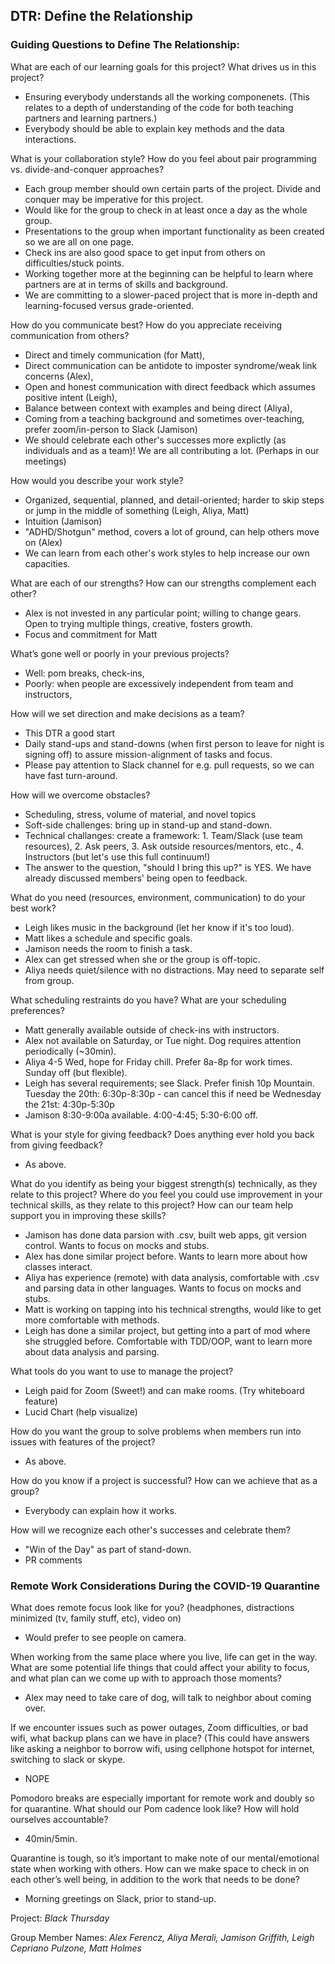 ## DTR: Define the Relationship


### Guiding Questions to Define The Relationship:

What are each of our learning goals for this project? What drives us in this project?
* Ensuring everybody understands all the working componenets. (This relates to a depth of understanding of the code for both teaching partners and learning partners.) 
* Everybody should be able to explain key methods and the data interactions. 

What is your collaboration style? How do you feel about pair programming vs. divide-and-conquer approaches?
* Each group member should own certain parts of the project. Divide and conquer may be imperative for this project. 
* Would like for the group to check in at least once a day as the whole group. 
* Presentations to the group when important functionality as been created so we are all on one page.
* Check ins are also good space to get input from others on difficulties/stuck points.
* Working together more at the beginning can be helpful to learn where partners are at in terms of skills and background.
* We are committing to a slower-paced project that is more in-depth and learning-focused versus grade-oriented.

How do you communicate best? How do you appreciate receiving communication from others?
* Direct and timely communication (for Matt), 
* Direct communication can be antidote to imposter syndrome/weak link concerns (Alex), 
* Open and honest communication with direct feedback which assumes positive intent (Leigh), 
* Balance between context with examples and being direct (Aliya), 
* Coming from a teaching background and sometimes over-teaching, prefer zoom/in-person to Slack (Jamison)
* We should celebrate each other's successes more explictly (as individuals and as a team)! We are all contributing a lot. (Perhaps in our meetings)

How would you describe your work style?
* Organized, sequential, planned, and detail-oriented; harder to skip steps or jump in the middle of something (Leigh, Aliya, Matt)
* Intuition (Jamison)
* "ADHD/Shotgun" method, covers a lot of ground, can help others move on (Alex)
* We can learn from each other's work styles to help increase our own capacities.

What are each of our strengths? How can our strengths complement each other?
* Alex is not invested in any particular point; willing to change gears. Open to trying multiple things, creative, fosters growth.
* Focus and commitment for Matt

What’s gone well or poorly in your previous projects?
* Well: pom breaks, check-ins, 
* Poorly: when people are excessively independent from team and instructors,

How will we set direction and make decisions as a team?
* This DTR a good start
* Daily stand-ups and stand-downs (when first person to leave for night is signing off) to assure mission-alignment of tasks and focus.
* Please pay attention to Slack channel for e.g. pull requests, so we can have fast turn-around.

How will we overcome obstacles?
* Scheduling, stress, volume of material, and novel topics
* Soft-side challenges: bring up in stand-up and stand-down. 
* Technical challanges: create a framework: 1. Team/Slack (use team resources), 2. Ask peers, 3. Ask outside resources/mentors, etc., 4. Instructors (but let's use this full continuum!)
* The answer to the question, "should I bring this up?" is YES. We have already discussed members' being open to feedback.

What do you need (resources, environment, communication) to do your best work?
* Leigh likes music in the background (let her know if it's too loud). 
* Matt likes a schedule and specific goals. 
* Jamison needs the room to finish a task.
* Alex can get stressed when she or the group is off-topic.
* Aliya needs quiet/silence with no distractions. May need to separate self from group.

What scheduling restraints do you have? What are your scheduling preferences?
* Matt generally available outside of check-ins with instructors.
* Alex not available on Saturday, or Tue night. Dog requires attention periodically (~30min).
* Aliya 4-5 Wed, hope for Friday chill. Prefer 8a-8p for work times. Sunday off (but flexible).
* Leigh has several requirements; see Slack. Prefer finish 10p Mountain.
    Tuesday the 20th: 6:30p-8:30p - can cancel this if need be
    Wednesday the 21st: 4:30p-5:30p
* Jamison 8:30-9:00a available. 4:00-4:45; 5:30-6:00 off. 
 
What is your style for giving feedback? Does anything ever hold you back from giving feedback?
* As above. 

What do you identify as being your biggest strength(s) technically, as they relate to this project? Where do you feel you could use improvement in your technical skills, as they relate to this project? How can our team help support you in improving these skills?
* Jamison has done data parsion with .csv, built web apps, git version control. Wants to focus on mocks and stubs.
* Alex has done similar project before. Wants to learn more about how classes interact.
* Aliya has experience (remote) with data analysis, comfortable with .csv and parsing data in other languages. Wants to focus on mocks and stubs.
* Matt is working on tapping into his technical strengths, would like to get more comfortable with methods.
* Leigh has done a similar project, but getting into a part of mod where she struggled before. Comfortable with TDD/OOP, want to learn more about data analysis and parsing.

What tools do you want to use to manage the project?
* Leigh paid for Zoom (Sweet!) and can make rooms. (Try whiteboard feature)
* Lucid Chart (help visualize)

How do you want the group to solve problems when members run into issues with features of the project?
* As above.

How do you know if a project is successful? How can we achieve that as a group?
* Everybody can explain how it works.

How will we recognize each other's successes and celebrate them?
* "Win of the Day" as part of stand-down.
* PR comments

### Remote Work Considerations During the COVID-19 Quarantine

What does remote focus look like for you? (headphones, distractions minimized (tv, family stuff, etc), video on)
* Would prefer to see people on camera.

When working from the same place where you live, life can get in the way. What are some potential life things that could affect your ability to focus, and what plan can we come up with to approach those moments?
* Alex may need to take care of dog, will talk to neighbor about coming over.

If we encounter issues such as power outages, Zoom difficulties, or bad wifi, what backup plans can we have in place? (This could have answers like asking a neighbor to borrow wifi, using cellphone hotspot for internet, switching to slack or skype.
* NOPE

Pomodoro breaks are especially important for remote work and doubly so for quarantine. What should our Pom cadence look like? How will hold ourselves accountable?
* 40min/5min.

Quarantine is tough, so it’s important to make note of our mental/emotional state when working with others. How can we make space to check in on each other’s well being, in addition to the work that needs to be done?
* Morning greetings on Slack, prior to stand-up. 

Project: *Black Thursday*

Group Member Names: *Alex Ferencz, Aliya Merali, Jamison Griffith, Leigh Cepriano Pulzone, Matt Holmes*


